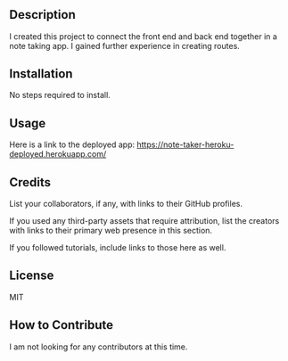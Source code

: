 # <Note-Taker>

## Description

I created this project to connect the front end and back end together in a note taking app. I gained further experience in creating routes.


## Installation

No steps required to install. 

## Usage

Here is a link to the deployed app: https://note-taker-heroku-deployed.herokuapp.com/

## Credits

List your collaborators, if any, with links to their GitHub profiles.

If you used any third-party assets that require attribution, list the creators with links to their primary web presence in this section.

If you followed tutorials, include links to those here as well.

## License

MIT

## How to Contribute

I am not looking for any contributors at this time.
